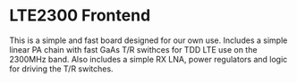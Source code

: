 # LTE2300 Frontend
This is a simple and fast board designed for our own use.
Includes a simple linear PA chain with fast GaAs T/R swithces for TDD LTE use on the 2300MHz band. 
Also includes a simple RX LNA, power regulators and logic for driving the T/R switches. 